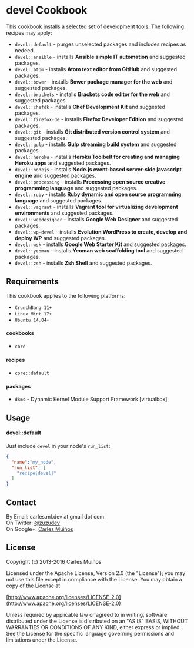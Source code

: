 # devel Cookbook

This cookbook installs a selected set of development tools.
The following recipes may apply:

- `devel::default`     - purges unselected packages and includes recipes as nedeed.
- `devel::ansible`     - installs __Ansible simple IT automation__ and suggested packages.
- `devel::atom`        - installs __Atom text editor from GitHub__ and suggested packages.
- `devel::bower`       - installs __Bower package manager for the web__ and suggested packages.
- `devel::brackets`    - installs __Brackets code editor for the web__ and suggested packages.
- `devel::chefdk`      - installs __Chef Development Kit__ and suggested packages.
- `devel::firefox-de`  - installs __Firefox Developer Edition__ and suggested packages.
- `devel::git`         - installs __Git distributed version control system__ and suggested packages.
- `devel::gulp`        - installs __Gulp streaming build system__ and suggested packages.
- `devel::heroku`      - installs __Heroku Toolbelt for creating and managing Heroku apps__ and suggested packages.
- `devel::nodejs`      - installs __Node.js event-based server-side javascript engine__ and suggested packages.
- `devel::processing`  - installs __Processing open source creative programming language__ and suggested packages.
- `devel::ruby`        - installs __Ruby dynamic and open source programming language__ and suggested packages.
- `devel::vagrant`     - installs __Vagrant tool for virtualizing development environments__ and suggested packages.
- `devel::webdesigner` - installs __Google Web Designer__ and suggested packages.
- `devel::wp-devel`    - installs __Evolution WordPress to create, develop and deploy WP__ and suggested packages.
- `devel::wsk`         - installs __Google Web Starter Kit__ and suggested packages.
- `devel::yeoman`      - installs __Yeoman web scaffolding tool__ and suggested packages.
- `devel::zsh`         - installs __Zsh Shell__ and suggested packages.


## Requirements

This cookbook applies to the following platforms:  
- `CrunchBang 11+`
- `Linux Mint 17+`
- `Ubuntu 14.04+`

#### cookbooks
- `core`

#### recipes
- `core::default`

#### packages
- `dkms` - Dynamic Kernel Module Support Framework [virtualbox]


## Usage

#### devel::default
Just include `devel` in your node's `run_list`:

```json
{
  "name":"my_node",
  "run_list": [
    "recipe[devel]"
  ]
}
```


## Contact

By Email:   carles.ml.dev at gmail dot com  
On Twitter: [@zuzudev](https://twitter.com/zuzudev)  
On Google+: [Carles Muiños](https://plus.google.com/109480759201585988691)


## License

Copyright (c) 2013-2016 Carles Muiños

Licensed under the Apache License, Version 2.0 (the "License");
you may not use this file except in compliance with the License.
You may obtain a copy of the License at

[http://www.apache.org/licenses/LICENSE-2.0](http://www.apache.org/licenses/LICENSE-2.0)

Unless required by applicable law or agreed to in writing, software
distributed under the License is distributed on an "AS IS" BASIS,
WITHOUT WARRANTIES OR CONDITIONS OF ANY KIND, either express or implied.
See the License for the specific language governing permissions and
limitations under the License.
